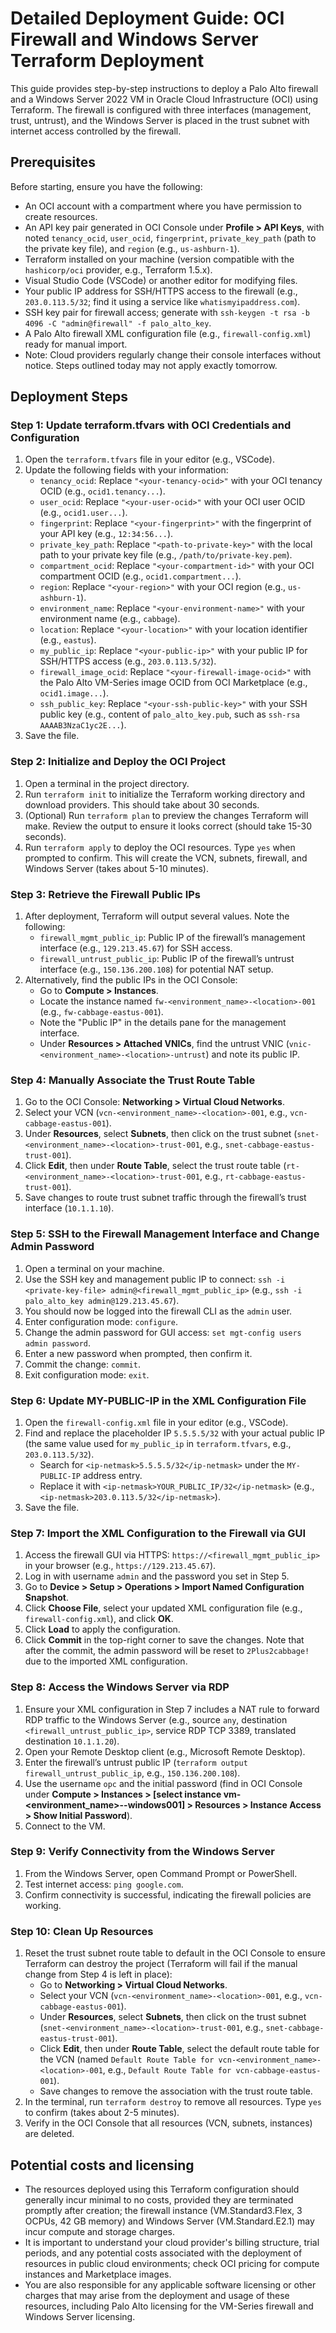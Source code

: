 # Detailed Deployment Guide: OCI Firewall and Windows Server Terraform Deployment

This guide provides step-by-step instructions to deploy a Palo Alto firewall and a Windows Server 2022 VM in Oracle Cloud Infrastructure (OCI) using Terraform. The firewall is configured with three interfaces (management, trust, untrust), and the Windows Server is placed in the trust subnet with internet access controlled by the firewall.

## Prerequisites
Before starting, ensure you have the following:
- An OCI account with a compartment where you have permission to create resources.
- An API key pair generated in OCI Console under **Profile > API Keys**, with noted `tenancy_ocid`, `user_ocid`, `fingerprint`, `private_key_path` (path to the private key file), and `region` (e.g., `us-ashburn-1`).
- Terraform installed on your machine (version compatible with the `hashicorp/oci` provider, e.g., Terraform 1.5.x).
- Visual Studio Code (VSCode) or another editor for modifying files.
- Your public IP address for SSH/HTTPS access to the firewall (e.g., `203.0.113.5/32`; find it using a service like `whatismyipaddress.com`).
- SSH key pair for firewall access; generate with `ssh-keygen -t rsa -b 4096 -C "admin@firewall" -f palo_alto_key`.
- A Palo Alto firewall XML configuration file (e.g., `firewall-config.xml`) ready for manual import.
- Note: Cloud providers regularly change their console interfaces without notice. Steps outlined today may not apply exactly tomorrow.

## Deployment Steps

### Step 1: Update terraform.tfvars with OCI Credentials and Configuration
1. Open the `terraform.tfvars` file in your editor (e.g., VSCode).
2. Update the following fields with your information:
   - `tenancy_ocid`: Replace `"<your-tenancy-ocid>"` with your OCI tenancy OCID (e.g., `ocid1.tenancy...`).
   - `user_ocid`: Replace `"<your-user-ocid>"` with your OCI user OCID (e.g., `ocid1.user...`).
   - `fingerprint`: Replace `"<your-fingerprint>"` with the fingerprint of your API key (e.g., `12:34:56...`).
   - `private_key_path`: Replace `"<path-to-private-key>"` with the local path to your private key file (e.g., `/path/to/private-key.pem`).
   - `compartment_ocid`: Replace `"<your-compartment-id>"` with your OCI compartment OCID (e.g., `ocid1.compartment...`).
   - `region`: Replace `"<your-region>"` with your OCI region (e.g., `us-ashburn-1`).
   - `environment_name`: Replace `"<your-environment-name>"` with your environment name (e.g., `cabbage`).
   - `location`: Replace `"<your-location>"` with your location identifier (e.g., `eastus`).
   - `my_public_ip`: Replace `"<your-public-ip>"` with your public IP for SSH/HTTPS access (e.g., `203.0.113.5/32`).
   - `firewall_image_ocid`: Replace `"<your-firewall-image-ocid>"` with the Palo Alto VM-Series image OCID from OCI Marketplace (e.g., `ocid1.image...`).
   - `ssh_public_key`: Replace `"<your-ssh-public-key>"` with your SSH public key (e.g., content of `palo_alto_key.pub`, such as `ssh-rsa AAAAB3NzaC1yc2E...`).
3. Save the file.

### Step 2: Initialize and Deploy the OCI Project
1. Open a terminal in the project directory.
2. Run `terraform init` to initialize the Terraform working directory and download providers. This should take about 30 seconds.
3. (Optional) Run `terraform plan` to preview the changes Terraform will make. Review the output to ensure it looks correct (should take 15-30 seconds).
4. Run `terraform apply` to deploy the OCI resources. Type `yes` when prompted to confirm. This will create the VCN, subnets, firewall, and Windows Server (takes about 5-10 minutes).

### Step 3: Retrieve the Firewall Public IPs
1. After deployment, Terraform will output several values. Note the following:
   - `firewall_mgmt_public_ip`: Public IP of the firewall’s management interface (e.g., `129.213.45.67`) for SSH access.
   - `firewall_untrust_public_ip`: Public IP of the firewall’s untrust interface (e.g., `150.136.200.108`) for potential NAT setup.
2. Alternatively, find the public IPs in the OCI Console:
   - Go to **Compute > Instances**.
   - Locate the instance named `fw-<environment_name>-<location>-001` (e.g., `fw-cabbage-eastus-001`).
   - Note the "Public IP" in the details pane for the management interface.
   - Under **Resources > Attached VNICs**, find the untrust VNIC (`vnic-<environment_name>-<location>-untrust`) and note its public IP.

### Step 4: Manually Associate the Trust Route Table
1. Go to the OCI Console: **Networking > Virtual Cloud Networks**.
2. Select your VCN (`vcn-<environment_name>-<location>-001`, e.g., `vcn-cabbage-eastus-001`).
3. Under **Resources**, select **Subnets**, then click on the trust subnet (`snet-<environment_name>-<location>-trust-001`, e.g., `snet-cabbage-eastus-trust-001`).
4. Click **Edit**, then under **Route Table**, select the trust route table (`rt-<environment_name>-<location>-trust-001`, e.g., `rt-cabbage-eastus-trust-001`).
5. Save changes to route trust subnet traffic through the firewall’s trust interface (`10.1.1.10`).

### Step 5: SSH to the Firewall Management Interface and Change Admin Password
1. Open a terminal on your machine.
2. Use the SSH key and management public IP to connect: `ssh -i <private-key-file> admin@<firewall_mgmt_public_ip>` (e.g., `ssh -i palo_alto_key admin@129.213.45.67`).
3. You should now be logged into the firewall CLI as the `admin` user.
4. Enter configuration mode: `configure`.
5. Change the admin password for GUI access: `set mgt-config users admin password`.
6. Enter a new password when prompted, then confirm it.
7. Commit the change: `commit`.
8. Exit configuration mode: `exit`.

### Step 6: Update MY-PUBLIC-IP in the XML Configuration File
1. Open the `firewall-config.xml` file in your editor (e.g., VSCode).
2. Find and replace the placeholder IP `5.5.5.5/32` with your actual public IP (the same value used for `my_public_ip` in `terraform.tfvars`, e.g., `203.0.113.5/32`).
   - Search for `<ip-netmask>5.5.5.5/32</ip-netmask>` under the `MY-PUBLIC-IP` address entry.
   - Replace it with `<ip-netmask>YOUR_PUBLIC_IP/32</ip-netmask>` (e.g., `<ip-netmask>203.0.113.5/32</ip-netmask>`).
3. Save the file.

### Step 7: Import the XML Configuration to the Firewall via GUI
1. Access the firewall GUI via HTTPS: `https://<firewall_mgmt_public_ip>` in your browser (e.g., `https://129.213.45.67`).
2. Log in with username `admin` and the password you set in Step 5.
3. Go to **Device > Setup > Operations > Import Named Configuration Snapshot**.
4. Click **Choose File**, select your updated XML configuration file (e.g., `firewall-config.xml`), and click **OK**.
5. Click **Load** to apply the configuration.
6. Click **Commit** in the top-right corner to save the changes. Note that after the commit, the admin password will be reset to `2Plus2cabbage!` due to the imported XML configuration.

### Step 8: Access the Windows Server via RDP
1. Ensure your XML configuration in Step 7 includes a NAT rule to forward RDP traffic to the Windows Server (e.g., source `any`, destination `<firewall_untrust_public_ip>`, service RDP TCP 3389, translated destination `10.1.1.20`).
2. Open your Remote Desktop client (e.g., Microsoft Remote Desktop).
3. Enter the firewall’s untrust public IP (`terraform output firewall_untrust_public_ip`, e.g., `150.136.200.108`).
4. Use the username `opc` and the initial password (find in OCI Console under **Compute > Instances > [select instance vm-<environment_name>-<location>-windows001] > Resources > Instance Access > Show Initial Password**).
5. Connect to the VM.

### Step 9: Verify Connectivity from the Windows Server
1. From the Windows Server, open Command Prompt or PowerShell.
2. Test internet access: `ping google.com`.
3. Confirm connectivity is successful, indicating the firewall policies are working.

### Step 10: Clean Up Resources
1. Reset the trust subnet route table to default in the OCI Console to ensure Terraform can destroy the project (Terraform will fail if the manual change from Step 4 is left in place):
   - Go to **Networking > Virtual Cloud Networks**.
   - Select your VCN (`vcn-<environment_name>-<location>-001`, e.g., `vcn-cabbage-eastus-001`).
   - Under **Resources**, select **Subnets**, then click on the trust subnet (`snet-<environment_name>-<location>-trust-001`, e.g., `snet-cabbage-eastus-trust-001`).
   - Click **Edit**, then under **Route Table**, select the default route table for the VCN (named `Default Route Table for vcn-<environment_name>-<location>-001`, e.g., `Default Route Table for vcn-cabbage-eastus-001`).
   - Save changes to remove the association with the trust route table.
2. In the terminal, run `terraform destroy` to remove all resources. Type `yes` to confirm (takes about 2-5 minutes).
3. Verify in the OCI Console that all resources (VCN, subnets, instances) are deleted.

## Potential costs and licensing
- The resources deployed using this Terraform configuration should generally incur minimal to no costs, provided they are terminated promptly after creation; the firewall instance (VM.Standard3.Flex, 3 OCPUs, 42 GB memory) and Windows Server (VM.Standard.E2.1) may incur compute and storage charges.
- It is important to understand your cloud provider's billing structure, trial periods, and any potential costs associated with the deployment of resources in public cloud environments; check OCI pricing for compute instances and Marketplace images.
- You are also responsible for any applicable software licensing or other charges that may arise from the deployment and usage of these resources, including Palo Alto licensing for the VM-Series firewall and Windows Server licensing.